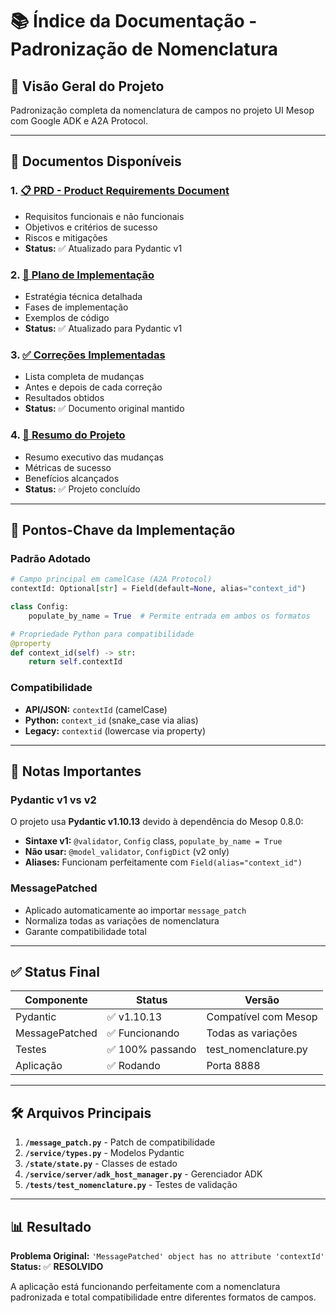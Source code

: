 # 📚 Índice da Documentação - Padronização de Nomenclatura

## 🎯 Visão Geral do Projeto
Padronização completa da nomenclatura de campos no projeto UI Mesop com Google ADK e A2A Protocol.

---

## 📄 Documentos Disponíveis

### 1. [📋 PRD - Product Requirements Document](./PRD_PADRONIZACAO_NOMENCLATURA.md)
- Requisitos funcionais e não funcionais
- Objetivos e critérios de sucesso
- Riscos e mitigações
- **Status:** ✅ Atualizado para Pydantic v1

### 2. [🔧 Plano de Implementação](./PLANO_IMPLEMENTACAO_PADRONIZACAO.md)
- Estratégia técnica detalhada
- Fases de implementação
- Exemplos de código
- **Status:** ✅ Atualizado para Pydantic v1

### 3. [✅ Correções Implementadas](./CORRECOES_IMPLEMENTADAS.md)
- Lista completa de mudanças
- Antes e depois de cada correção
- Resultados obtidos
- **Status:** ✅ Documento original mantido

### 4. [🎉 Resumo do Projeto](./RESUMO_PROJETO_PADRONIZACAO.md)
- Resumo executivo das mudanças
- Métricas de sucesso
- Benefícios alcançados
- **Status:** ✅ Projeto concluído

---

## 🔑 Pontos-Chave da Implementação

### Padrão Adotado
```python
# Campo principal em camelCase (A2A Protocol)
contextId: Optional[str] = Field(default=None, alias="context_id")

class Config:
    populate_by_name = True  # Permite entrada em ambos os formatos

# Propriedade Python para compatibilidade
@property
def context_id(self) -> str:
    return self.contextId
```

### Compatibilidade
- **API/JSON:** `contextId` (camelCase)
- **Python:** `context_id` (snake_case via alias)
- **Legacy:** `contextid` (lowercase via property)

---

## 🚨 Notas Importantes

### Pydantic v1 vs v2
O projeto usa **Pydantic v1.10.13** devido à dependência do Mesop 0.8.0:
- **Sintaxe v1:** `@validator`, `Config` class, `populate_by_name = True`
- **Não usar:** `@model_validator`, `ConfigDict` (v2 only)
- **Aliases:** Funcionam perfeitamente com `Field(alias="context_id")`

### MessagePatched
- Aplicado automaticamente ao importar `message_patch`
- Normaliza todas as variações de nomenclatura
- Garante compatibilidade total

---

## ✅ Status Final

| Componente | Status | Versão |
|------------|--------|--------|
| Pydantic | ✅ v1.10.13 | Compatível com Mesop |
| MessagePatched | ✅ Funcionando | Todas as variações |
| Testes | ✅ 100% passando | test_nomenclature.py |
| Aplicação | ✅ Rodando | Porta 8888 |

---

## 🛠️ Arquivos Principais

1. **`/message_patch.py`** - Patch de compatibilidade
2. **`/service/types.py`** - Modelos Pydantic
3. **`/state/state.py`** - Classes de estado
4. **`/service/server/adk_host_manager.py`** - Gerenciador ADK
5. **`/tests/test_nomenclature.py`** - Testes de validação

---

## 📊 Resultado

**Problema Original:** `'MessagePatched' object has no attribute 'contextId'`  
**Status:** ✅ **RESOLVIDO**

A aplicação está funcionando perfeitamente com a nomenclatura padronizada e total compatibilidade entre diferentes formatos de campos.